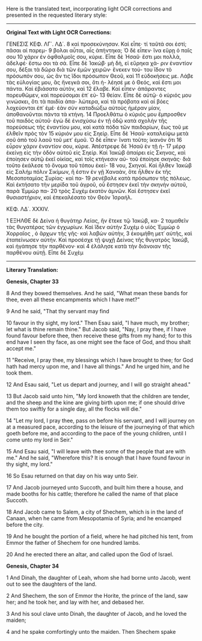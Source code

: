 Here is the translated text, incorporating light OCR corrections and presented in the requested literary style:

***

**Original Text with Light OCR Corrections:**

ΓΕΝΕΣΙΣ ΚΕΦ. ΛΓ΄. ΛΔ΄.
8 καὶ προσεκύνησαν. Καὶ εἶπε· τί ταῦτά σοι ἐστί; πᾶσαι αἱ παρεμ-
9 βολαι αὗται, αἷς ἀπήντηκα; Ὁ δὲ εἶπεν· ἵνα εὕρῃ ὁ παῖς σου
10 χάριν ἐν ὀφθαλμοῖς σου, κύριε. Εἶπε δὲ Ἡσαῦ· ἔστι μοι πολλὰ,
ἀδελφέ· ἔστω σοι τὰ σά. Εἶπε δὲ Ἰακώβ· μὴ δὴ, εἰ εὕρηκα χά-
ριν ἐναντίον σου, δέξαι τὰ δῶρα διὰ τῶν ἐμῶν χειρῶν· ἕνεκεν τού-
του ἴδον τὸ πρόσωπόν σου, ὡς ἄν τις ἴδοι πρόσωπον Θεοῦ, καὶ
11 εὐδοκήσεις με. Λάβε τὰς εὐλογίας μου, ἃς ἤνεγκά σοι, ὅτι ἠ-
λέησέ με ὁ Θεός, καὶ ἔστι μοι πάντα. Καὶ ἐβιάσατο αὐτὸν, καὶ
12 ἔλαβε. Καὶ εἶπεν· ἀπάραντες πορευθῶμεν, καὶ πορεύσομαι ἐπ᾿ εὐ-
13 θείαν. Εἶπε δὲ αὐτῷ· ὁ κύριός μου γινώσκει, ὅτι τὰ παιδία ἀπα-
λώτερα, καὶ τὰ πρόβατα καὶ αἱ βόες λοχεύονται ἐπ᾿ ἐμέ· ἐὰν σὺν
καταδιώξω αὐτοὺς ἡμέραν μίαν, ἀποθανοῦνται πάντα τὰ κτήνη.
14 Προελθάτω ὁ κύριός μου ἔμπροσθεν τοῦ παιδὸς αὐτοῦ· ἐγὼ δὲ
ἐνισχύσω ἐν τῇ ὁδῷ κατὰ σχολὴν τῆς πορεύσεως τῆς ἐναντίου
μου, καὶ κατὰ πόδα τῶν παιδαρίων, ἕως τοῦ με ἐλθεῖν πρὸς τὸν
15 κύριόν μου εἰς Σηείρ. Εἶπε δὲ Ἡσαῦ· καταλείψω μετὰ σοῦ ἀπὸ
τοῦ λαοῦ τοῦ μετ᾿ ἐμοῦ. Ὁ δὲ εἶπεν· ἵνατι τοῦτο; ἱκανὸν ὅτι
16 εὗρον χάριν ἐναντίον σου, κύριε. Ἀπέστρεφε δὲ Ἡσαῦ ἐν τῇ ἡ-
17 μέρᾳ ἐκείνῃ εἰς τὴν ὁδὸν αὐτοῦ εἰς Σηείρ. Καὶ Ἰακὼβ ἀπαίρει
εἰς Σκηνας, καὶ ἐποίησεν αὐτῷ ἐκεῖ οἰκίας, καὶ τοῖς κτήνεσιν αὐ-
τοῦ ἐποίησε σκηνάς· διὰ τοῦτο ἐκάλεσε τὸ ὄνομα τοῦ τόπου ἐκεί-
18 νου, Σκηναί. Καὶ ἦλθεν Ἰακὼβ εἰς Σαλήμ πόλιν Σικίμων, ἥ ἐστιν
ἐν γῇ Χαναὰν, ὅτε ἦλθεν ἐκ τῆς Μεσοποταμίας Συρίας· καὶ πα-
19 ρενέβαλε κατὰ πρόσωπον τῆς πόλεως. Καὶ ἐκτήσατο τὴν μερίδα
τοῦ ἀγροῦ, οὗ ἔστησεν ἐκεῖ τὴν σκηνὴν αὐτοῦ, παρὰ Ἐμμὼρ πα-
20 τρὸς Συχὲμ ἑκατὸν ἀμνῶν. Καὶ ἔστησεν ἐκεῖ θυσιαστήριον, καὶ
ἐπεκαλέσατο τὸν Θεὸν Ἰσραήλ.

ΚΕΦ. ΛΔ΄. XXXIV.

1 ΕΞΗΛΘΕ δὲ Δείνα ἡ θυγάτηρ Λείας, ἣν ἔτεκε τῷ Ἰακώβ, κα-
2 ταμαθεῖν τὰς θυγατέρας τῶν ἐγχωρίων. Καὶ ἴδεν αὐτὴν Συχὲμ ὁ
υἱὸς Ἐμμὼρ ὁ Χορραῖος , ὁ ἄρχων τῆς γῆς· καὶ λαβὼν αὐτὴν,
3 ἐκοιμήθη μετ᾿ αὐτῆς, καὶ ἐταπείνωσεν αὐτήν. Καὶ προσέσχε τῇ
ψυχῇ Δείνας τῆς θυγατρὸς Ἰακώβ, καὶ ἠγάπησε τὴν παρθένον· καὶ
4 ἐλάλησε κατὰ τὴν διάνοιαν τῆς παρθένου αὐτῇ. Εἶπε δὲ Συχὲμ

***

**Literary Translation:**

**Genesis, Chapter 33**

8 And they bowed themselves. And he said, "What mean these bands for thee, even all these encampments which I have met?"

9 And he said, "That thy servant may find

10 favour in thy sight, my lord." Then Esau said, "I have much, my brother; let what is thine remain thine."
But Jacob said, "Nay, I pray thee, if I have found favour before thee, then receive these gifts from my hand; for to this end have I seen thy face, as one might see the face of God, and thou shalt accept me."

11 "Receive, I pray thee, my blessings which I have brought to thee; for God hath had mercy upon me, and I have all things." And he urged him, and he took them.

12 And Esau said, "Let us depart and journey, and I will go straight ahead."

13 But Jacob said unto him, "My lord knoweth that the children are tender, and the sheep and the kine are giving birth upon me; if one should drive them too swiftly for a single day, all the flocks will die."

14 "Let my lord, I pray thee, pass on before his servant, and I will journey on at a measured pace, according to the leisure of the journeying of that which goeth before me, and according to the pace of the young children, until I come unto my lord in Seir."

15 And Esau said, "I will leave with thee some of the people that are with me." And he said, "Wherefore this? It is enough that I have found favour in thy sight, my lord."

16 So Esau returned on that day on his way unto Seir.

17 And Jacob journeyed unto Succoth, and built him there a house, and made booths for his cattle; therefore he called the name of that place Succoth.

18 And Jacob came to Salem, a city of Shechem, which is in the land of Canaan, when he came from Mesopotamia of Syria; and he encamped before the city.

19 And he bought the portion of a field, where he had pitched his tent, from Emmor the father of Shechem for one hundred lambs.

20 And he erected there an altar, and called upon the God of Israel.

**Genesis, Chapter 34**

1 And Dinah, the daughter of Leah, whom she had borne unto Jacob, went out to see the daughters of the land.

2 And Shechem, the son of Emmor the Horite, the prince of the land, saw her; and he took her, and lay with her, and debased her.

3 And his soul clave unto Dinah, the daughter of Jacob, and he loved the maiden;

4 and he spake comfortingly unto the maiden. Then Shechem spake